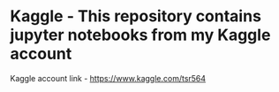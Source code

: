 # Kaggle - This repository contains jupyter notebooks from my Kaggle account
Kaggle account link - https://www.kaggle.com/tsr564
